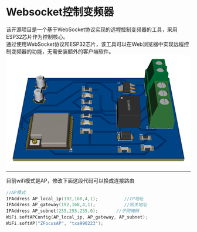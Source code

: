 # Websocket控制变频器
该开源项目是一个基于WebSocket协议实现的远程控制变频器的工具，采用ESP32芯片作为控制核心。  
通过使用WebSocket协议和ESP32芯片，该工具可以在Web浏览器中实现远程控制变频器的功能，无需安装额外的客户端软件。  
![PCB](https://github.com/JinYing123/ESP32_Frequency/blob/main/PCB.png)
***
目前wifi模式是AP，修改下面这段代码可以换成连接路由
```c++
//AP模式
IPAddress AP_local_ip(192,168,4,1);          //IP地址
IPAddress AP_gateway(192,168,4,1);           //网关地址
IPAddress AP_subnet(255,255,255,0);       //子网掩码
WiFi.softAPConfig(AP_local_ip, AP_gateway, AP_subnet);
WiFi.softAP("ZFocusAP", "txa990223");
```

